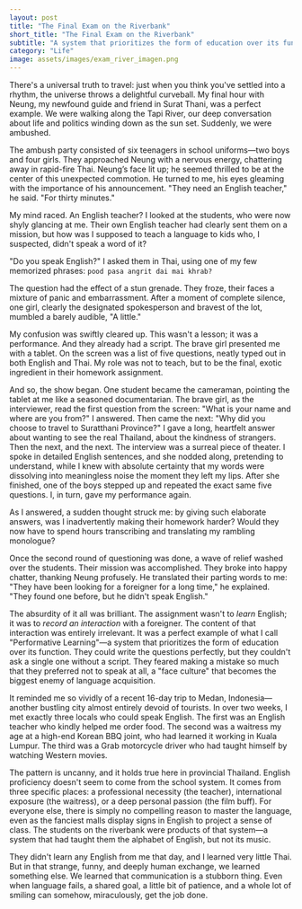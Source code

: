 ```yaml
---
layout: post
title: "The Final Exam on the Riverbank"
short_title: "The Final Exam on the Riverbank"
subtitle: "A system that prioritizes the form of education over its function."
category: "Life"
image: assets/images/exam_river_imagen.png
---
```


There's a universal truth to travel: just when you think you've settled into a rhythm, the universe throws a delightful curveball. My final hour with Neung, my newfound guide and friend in Surat Thani, was a perfect example. We were walking along the Tapi River, our deep conversation about life and politics winding down as the sun set. Suddenly, we were ambushed.

The ambush party consisted of six teenagers in school uniforms—two boys and four girls. They approached Neung with a nervous energy, chattering away in rapid-fire Thai. Neung’s face lit up; he seemed thrilled to be at the center of this unexpected commotion. He turned to me, his eyes gleaming with the importance of his announcement. "They need an English teacher," he said. "For thirty minutes."

My mind raced. An English teacher? I looked at the students, who were now shyly glancing at me. Their own English teacher had clearly sent them on a mission, but how was I supposed to teach a language to kids who, I suspected, didn't speak a word of it?

"Do you speak English?" I asked them in Thai, using one of my few memorized phrases: `pood pasa angrit dai mai khrab?`

The question had the effect of a stun grenade. They froze, their faces a mixture of panic and embarrassment. After a moment of complete silence, one girl, clearly the designated spokesperson and bravest of the lot, mumbled a barely audible, "A little."

My confusion was swiftly cleared up. This wasn't a lesson; it was a performance. And they already had a script. The brave girl presented me with a tablet. On the screen was a list of five questions, neatly typed out in both English and Thai. My role was not to teach, but to be the final, exotic ingredient in their homework assignment.

And so, the show began. One student became the cameraman, pointing the tablet at me like a seasoned documentarian. The brave girl, as the interviewer, read the first question from the screen: "What is your name and where are you from?" I answered. Then came the next: "Why did you choose to travel to Suratthani Province?" I gave a long, heartfelt answer about wanting to see the real Thailand, about the kindness of strangers. Then the next, and the next. The interview was a surreal piece of theater. I spoke in detailed English sentences, and she nodded along, pretending to understand, while I knew with absolute certainty that my words were dissolving into meaningless noise the moment they left my lips. After she finished, one of the boys stepped up and repeated the exact same five questions. I, in turn, gave my performance again.

As I answered, a sudden thought struck me: by giving such elaborate answers, was I inadvertently making their homework harder? Would they now have to spend hours transcribing and translating my rambling monologue?

Once the second round of questioning was done, a wave of relief washed over the students. Their mission was accomplished. They broke into happy chatter, thanking Neung profusely. He translated their parting words to me: "They have been looking for a foreigner for a long time," he explained. "They found one before, but he didn't speak English."

The absurdity of it all was brilliant. The assignment wasn't to *learn* English; it was to *record an interaction* with a foreigner. The content of that interaction was entirely irrelevant. It was a perfect example of what I call "Performative Learning"—a system that prioritizes the form of education over its function. They could write the questions perfectly, but they couldn't ask a single one without a script. They feared making a mistake so much that they preferred not to speak at all, a "face culture" that becomes the biggest enemy of language acquisition.

It reminded me so vividly of a recent 16-day trip to Medan, Indonesia—another bustling city almost entirely devoid of tourists. In over two weeks, I met exactly three locals who could speak English. The first was an English teacher who kindly helped me order food. The second was a waitress my age at a high-end Korean BBQ joint, who had learned it working in Kuala Lumpur. The third was a Grab motorcycle driver who had taught himself by watching Western movies.

The pattern is uncanny, and it holds true here in provincial Thailand. English proficiency doesn't seem to come from the school system. It comes from three specific places: a professional necessity (the teacher), international exposure (the waitress), or a deep personal passion (the film buff). For everyone else, there is simply no compelling reason to master the language, even as the fanciest malls display signs in English to project a sense of class. The students on the riverbank were products of that system—a system that had taught them the alphabet of English, but not its music.

They didn't learn any English from me that day, and I learned very little Thai. But in that strange, funny, and deeply human exchange, we learned something else. We learned that communication is a stubborn thing. Even when language fails, a shared goal, a little bit of patience, and a whole lot of smiling can somehow, miraculously, get the job done.

